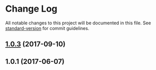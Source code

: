 # Change Log

All notable changes to this project will be documented in this file.
See [standard-version](https://github.com/conventional-changelog/standard-version) for commit guidelines.

<a name="1.0.3"></a>
## [1.0.3](https://github.com/nuxt/modules/compare/@nuxtjs/bulma@1.0.2...@nuxtjs/bulma@1.0.3) (2017-09-10)




<a name="1.0.1"></a>
## 1.0.1 (2017-06-07)

